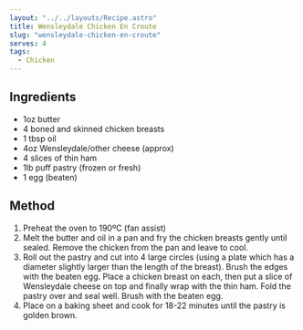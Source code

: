 ```yaml
---
layout: "../../layouts/Recipe.astro"
title: Wensleydale Chicken En Croute
slug: "wensleydale-chicken-en-croute"
serves: 4
tags:
  - Chicken
---
```


## Ingredients

- 1oz butter
- 4 boned and skinned chicken breasts
- 1 tbsp oil
- 4oz Wensleydale/other cheese (approx)
- 4 slices of thin ham
- 1lb puff pastry (frozen or fresh)
- 1 egg (beaten)

## Method

1. Preheat the oven to 190ºC (fan assist)
1. Melt the butter and oil in a pan and fry the chicken breasts gently until sealed. Remove the chicken from the pan and leave to cool.
1. Roll out the pastry and cut into 4 large circles (using a plate which has a diameter slightly larger than the length of the breast). Brush the edges with the beaten egg. Place a chicken breast on each, then put a slice of Wensleydale cheese on top and finally wrap with the thin ham. Fold the pastry over and seal well. Brush with the beaten egg.
1. Place on a baking sheet and cook for 18-22 minutes until the pastry is golden brown.